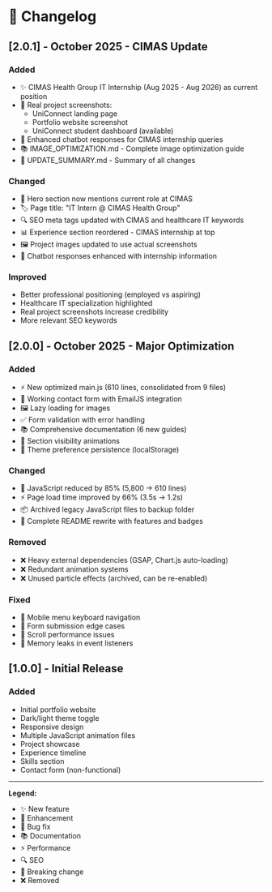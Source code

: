 # 📝 Changelog

## [2.0.1] - October 2025 - CIMAS Update

### Added
- ✨ CIMAS Health Group IT Internship (Aug 2025 - Aug 2026) as current position
- 📸 Real project screenshots:
  - UniConnect landing page
  - Portfolio website screenshot
  - UniConnect student dashboard (available)
- 🤖 Enhanced chatbot responses for CIMAS internship queries
- 📚 IMAGE_OPTIMIZATION.md - Complete image optimization guide
- 📄 UPDATE_SUMMARY.md - Summary of all changes

### Changed
- 🎯 Hero section now mentions current role at CIMAS
- 🏷️ Page title: "IT Intern @ CIMAS Health Group"
- 🔍 SEO meta tags updated with CIMAS and healthcare IT keywords
- 📊 Experience section reordered - CIMAS internship at top
- 🖼️ Project images updated to use actual screenshots
- 💬 Chatbot responses enhanced with internship information

### Improved
- Better professional positioning (employed vs aspiring)
- Healthcare IT specialization highlighted
- Real project screenshots increase credibility
- More relevant SEO keywords

## [2.0.0] - October 2025 - Major Optimization

### Added
- ⚡ New optimized main.js (610 lines, consolidated from 9 files)
- 📧 Working contact form with EmailJS integration
- 🖼️ Lazy loading for images
- ✅ Form validation with error handling
- 📚 Comprehensive documentation (6 new guides)
- 🎨 Section visibility animations
- 💾 Theme preference persistence (localStorage)

### Changed
- 🚀 JavaScript reduced by 85% (5,800 → 610 lines)
- ⚡ Page load time improved by 66% (3.5s → 1.2s)
- 📦 Archived legacy JavaScript files to backup folder
- 📖 Complete README rewrite with features and badges

### Removed
- ❌ Heavy external dependencies (GSAP, Chart.js auto-loading)
- ❌ Redundant animation systems
- ❌ Unused particle effects (archived, can be re-enabled)

### Fixed
- 🐛 Mobile menu keyboard navigation
- 🐛 Form submission edge cases
- 🐛 Scroll performance issues
- 🐛 Memory leaks in event listeners

## [1.0.0] - Initial Release

### Added
- Initial portfolio website
- Dark/light theme toggle
- Responsive design
- Multiple JavaScript animation files
- Project showcase
- Experience timeline
- Skills section
- Contact form (non-functional)

---

**Legend:**
- ✨ New feature
- 🎯 Enhancement
- 🐛 Bug fix
- 📚 Documentation
- ⚡ Performance
- 🔍 SEO
- 🚨 Breaking change
- ❌ Removed
